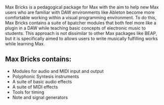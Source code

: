 Max Bricks is a pedagogical package for Max with the aim to help new Max users who are familiar with DAW environments like Ableton become more comfortable working within a visual programming environment. To do this, Max Bricks contains a suite of bpatcher modules that both feel more like a plugin in a DAW while teaching basic concepts of electronic music to students. This approach is not dissimilar to other Max packages like BEAP, but it is specifically aimed to allows users to write musically fulfilling works while learning Max. 

## Max Bricks contains:
- Modules for audio and MIDI input and output 
- Polyphonic Syntesis instruments 
- A suite of basic audio effects
- A suite of MIDI effects
- Tools for timing
- Note and signal generators
